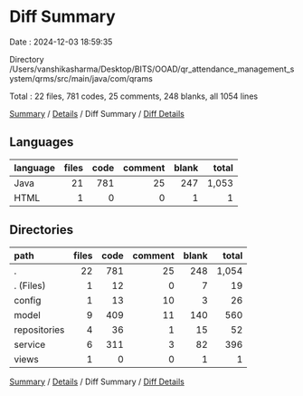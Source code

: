 # Diff Summary

Date : 2024-12-03 18:59:35

Directory /Users/vanshikasharma/Desktop/BITS/OOAD/qr_attendance_management_system/qrms/src/main/java/com/qrams

Total : 22 files,  781 codes, 25 comments, 248 blanks, all 1054 lines

[Summary](results.md) / [Details](details.md) / Diff Summary / [Diff Details](diff-details.md)

## Languages
| language | files | code | comment | blank | total |
| :--- | ---: | ---: | ---: | ---: | ---: |
| Java | 21 | 781 | 25 | 247 | 1,053 |
| HTML | 1 | 0 | 0 | 1 | 1 |

## Directories
| path | files | code | comment | blank | total |
| :--- | ---: | ---: | ---: | ---: | ---: |
| . | 22 | 781 | 25 | 248 | 1,054 |
| . (Files) | 1 | 12 | 0 | 7 | 19 |
| config | 1 | 13 | 10 | 3 | 26 |
| model | 9 | 409 | 11 | 140 | 560 |
| repositories | 4 | 36 | 1 | 15 | 52 |
| service | 6 | 311 | 3 | 82 | 396 |
| views | 1 | 0 | 0 | 1 | 1 |

[Summary](results.md) / [Details](details.md) / Diff Summary / [Diff Details](diff-details.md)